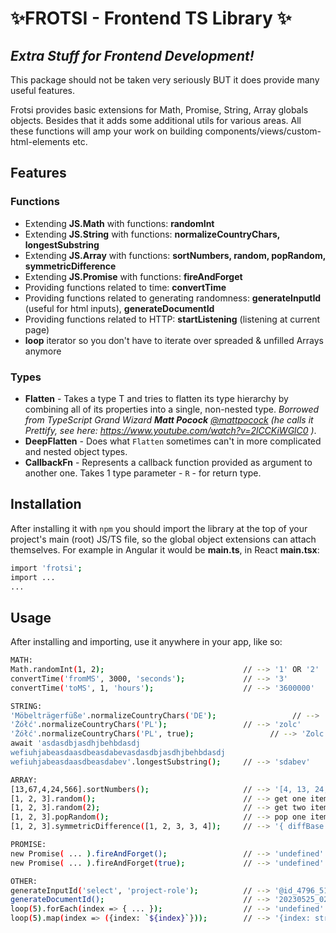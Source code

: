 # ✨FROTSI - Frontend TS Library ✨

## _Extra Stuff for Frontend Development!_

This package should not be taken very seriously BUT it does provide many useful features.

Frotsi provides basic extensions for Math, Promise, String, Array globals objects. Besides that it adds some additional utils for various areas. All these functions will amp your work on building components/views/custom-html-elements etc.

## Features

### Functions

- Extending **JS.Math** with functions: **randomInt**
- Extending **JS.String** with functions: **normalizeCountryChars, longestSubstring**
- Extending **JS.Array** with functions: **sortNumbers, random, popRandom, symmetricDifference**
- Extending **JS.Promise** with functions: **fireAndForget**
- Providing functions related to time: **convertTime**
- Providing functions related to generating randomness: **generateInputId** (useful for html inputs), **generateDocumentId**
- Providing functions related to HTTP: **startListening** (listening at current page)
- **loop** iterator so you don't have to iterate over spreaded & unfilled Arrays anymore

### Types

- **Flatten** - Takes a type T and tries to flatten its type hierarchy by combining all of its properties into a single, non-nested type. _Borrowed from TypeScript Grand Wizard **Matt Pocock** [@mattpocock](https://www.github.com/mattpocock) (he calls it Prettify, see here: https://www.youtube.com/watch?v=2lCCKiWGlC0 )_.
- **DeepFlatten** - Does what `Flatten` sometimes can't in more complicated and nested object types.
- **CallbackFn** - Represents a callback function provided as argument to another one. Takes 1 type parameter - `R` - for return type.

## Installation

After installing it with `npm` you should import the library at the top of your project's main (root) JS/TS file, so the global object extensions can attach themselves.
For example in Angular it would be **main.ts**, in React **main.tsx**:

```sh
import 'frotsi';
import ...
...
```

## Usage

After installing and importing, use it anywhere in your app, like so:

```sh
MATH:
Math.randomInt(1, 2);                               // --> '1' OR '2'
convertTime('fromMS', 3000, 'seconds');             // --> '3'
convertTime('toMS', 1, 'hours');                    // --> '3600000'

STRING:
'Möbelträgerfüße'.normalizeCountryChars('DE');                 // --> 'mobeltragerfusse'
'Żółć'.normalizeCountryChars('PL');                 // --> 'zolc'
'Żółć'.normalizeCountryChars('PL', true);                 // --> 'Zolc'
await 'asdasdbjasdhjbehbdasdj
wefiuhjabeasdaasdbeasdabevasdasdbjasdhjbehbdasdj
wefiuhjabeasdaasdbeasdabev'.longestSubstring();     // --> 'sdabev'

ARRAY:
[13,67,4,24,566].sortNumbers();                     // --> '[4, 13, 24, 67, 566]'
[1, 2, 3].random();                                 // --> get one item from provided array
[1, 2, 3].random(2);                                // --> get two item from provided array
[1, 2, 3].popRandom();                              // --> pop one item from provided array
[1, 2, 3].symmetricDifference([1, 2, 3, 3, 4]);     // --> '{ diffBase: [], diffCompared: [4] }'

PROMISE:
new Promise( ... ).fireAndForget();                 // --> 'undefined' - simply fires a Promise
new Promise( ... ).fireAndForget(true);             // --> 'undefined' - simply fires a Promise + logs errors

OTHER:
generateInputId('select', 'project-role');          // --> '@id_4796_5196_input_select_data_project-role'
generateDocumentId();                               // --> '20230525_022358_902Z_420'
loop(5).forEach(index => { ... });                  // --> 'undefined' - loops 5 times
loop(5).map(index => ({index: `${index}`}));        // --> '{index: string}[]' - loop 5 times and returns 5-element typed array
```
